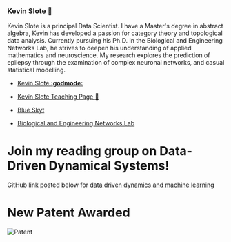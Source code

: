 ### Kevin Slote 👋

<!--
**kslote1/kslote1** is a ✨ _special_ ✨ repository because its `README.md` (this file) appears on your GitHub profile.

Here are some ideas to get you started:

- 🔭 I’m currently working on ...
- 🌱 I’m currently learning ...
- 👯 I’m looking to collaborate on ...
- 🤔 I’m looking for help with ...
- 💬 Ask me about ...
- 📫 How to reach me: ...
- 😄 Pronouns: ...
- ⚡ Fun fact: ...
-->

Kevin Slote is a principal Data Scientist. I have a Master's degree in abstract algebra, Kevin has developed a passion for category theory and topological data analysis. Currently pursuing his Ph.D. in the Biological and Engineering Networks Lab, he strives to deepen his understanding of applied mathematics and neuroscience. My research explores the prediction of epilepsy through the examination of complex neuronal networks, and casual statistical modelling.

* [Kevin Slote **:godmode:**](https://kslote1.github.io/)

* [Kevin Slote Teaching Page :link:](https://sites.google.com/view/kevin-slote)

* [Blue Skyt](https://app.bsky.cz/profile/did:plc:kkyydu6asmal4et5k7w2smwr)
  
* [Biological and Engineering Networks Lab](https://math.gsu.edu/ibelykh/belykh_lab.html)

# Join my reading group on Data-Driven Dynamical Systems!
GitHub link posted below for [data driven dynamics and machine learning](https://github.com/kslote1/Data-Driven-Dynamics)


# New Patent Awarded

![Patent](2024-06-13_073743_2.png "Title")
